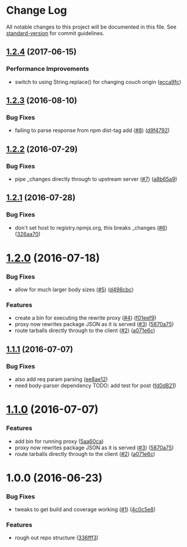 # Change Log

All notable changes to this project will be documented in this file. See [standard-version](https://github.com/conventional-changelog/standard-version) for commit guidelines.

<a name="1.2.4"></a>
## [1.2.4](https://github.com/npm/couch-url-rewrite-proxy/compare/v1.2.3...v1.2.4) (2017-06-15)


### Performance Improvements

* switch to using String.replace() for changing couch origin ([ecca9fc](https://github.com/npm/couch-url-rewrite-proxy/commit/ecca9fc))



<a name="1.2.3"></a>
## [1.2.3](https://github.com/npm/couch-url-rewrite-proxy/compare/v1.2.2...v1.2.3) (2016-08-10)


### Bug Fixes

* failing to parse response from npm dist-tag add ([#8](https://github.com/npm/couch-url-rewrite-proxy/issues/8)) ([d9f4792](https://github.com/npm/couch-url-rewrite-proxy/commit/d9f4792))



<a name="1.2.2"></a>
## [1.2.2](https://github.com/npm/couch-url-rewrite-proxy/compare/v1.2.1...v1.2.2) (2016-07-29)


### Bug Fixes

* pipe _changes directly through to upstream server ([#7](https://github.com/npm/couch-url-rewrite-proxy/issues/7)) ([a8b65a9](https://github.com/npm/couch-url-rewrite-proxy/commit/a8b65a9))



<a name="1.2.1"></a>
## [1.2.1](https://github.com/npm/couch-url-rewrite-proxy/compare/v1.2.0...v1.2.1) (2016-07-28)


### Bug Fixes

* don't set host to registry.npmjs.org, this breaks _changes ([#6](https://github.com/npm/couch-url-rewrite-proxy/issues/6)) ([326aa70](https://github.com/npm/couch-url-rewrite-proxy/commit/326aa70))



<a name="1.2.0"></a>
# [1.2.0](https://github.com/npm/couch-url-rewrite-proxy/compare/v1.0.0...v1.2.0) (2016-07-18)


### Bug Fixes

* allow for much larger body sizes ([#5](https://github.com/npm/couch-url-rewrite-proxy/issues/5)) ([d498cbc](https://github.com/npm/couch-url-rewrite-proxy/commit/d498cbc))


### Features

* create a bin for executing the rewrite proxy ([#4](https://github.com/npm/couch-url-rewrite-proxy/issues/4)) ([f01eef9](https://github.com/npm/couch-url-rewrite-proxy/commit/f01eef9))
* proxy now rewrites package JSON as it is served ([#3](https://github.com/npm/couch-url-rewrite-proxy/issues/3)) ([5870a75](https://github.com/npm/couch-url-rewrite-proxy/commit/5870a75))
* route tarballs directly through to the client ([#2](https://github.com/npm/couch-url-rewrite-proxy/issues/2)) ([a071e6c](https://github.com/npm/couch-url-rewrite-proxy/commit/a071e6c))



<a name="1.1.1"></a>
## [1.1.1](https://github.com/npm/couch-url-rewrite-proxy/compare/v1.1.0...v1.1.1) (2016-07-07)


### Bug Fixes

* also add req param parsing ([ee8ae12](https://github.com/npm/couch-url-rewrite-proxy/commit/ee8ae12))
* need body-parser dependency TODO: add test for post ([fd0d821](https://github.com/npm/couch-url-rewrite-proxy/commit/fd0d821))



<a name="1.1.0"></a>
# [1.1.0](https://github.com/npm/couch-url-rewrite-proxy/compare/v1.0.0...v1.1.0) (2016-07-07)


### Features

* add bin for running proxy ([5aa60ca](https://github.com/npm/couch-url-rewrite-proxy/commit/5aa60ca))
* proxy now rewrites package JSON as it is served ([#3](https://github.com/npm/couch-url-rewrite-proxy/issues/3)) ([5870a75](https://github.com/npm/couch-url-rewrite-proxy/commit/5870a75))
* route tarballs directly through to the client ([#2](https://github.com/npm/couch-url-rewrite-proxy/issues/2)) ([a071e6c](https://github.com/npm/couch-url-rewrite-proxy/commit/a071e6c))



<a name="1.0.0"></a>
# 1.0.0 (2016-06-23)


### Bug Fixes

* tweaks to get build and coverage working ([#1](https://github.com/npm/couch-url-rewrite-proxy/issues/1)) ([4c0c5e8](https://github.com/npm/couch-url-rewrite-proxy/commit/4c0c5e8))


### Features

* rough out repo structure ([336fff3](https://github.com/npm/couch-url-rewrite-proxy/commit/336fff3))

